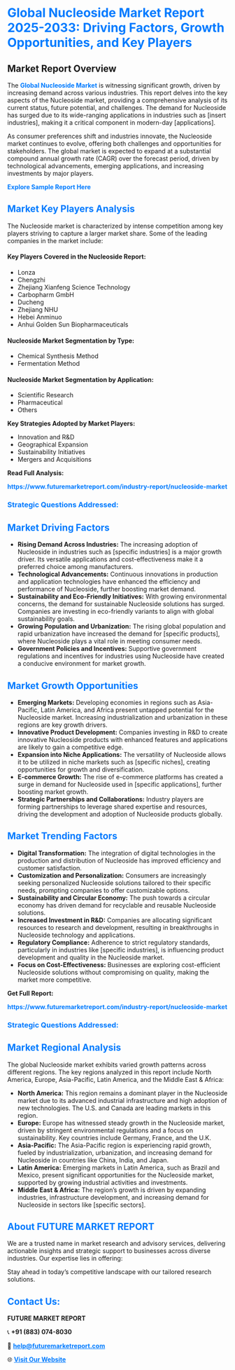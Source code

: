 <h1 style="color: #007BFF;">Global Nucleoside Market Report 2025-2033: Driving Factors, Growth Opportunities, and Key Players</h1>

<section id="overview">
<h2>Market Report Overview</h2>
<p>The <a href="https://www.futuremarketreport.com/industry-report/nucleoside-market" style="color: #007BFF; text-decoration: none;"><strong>Global Nucleoside Market</strong></a> is witnessing significant growth, driven by increasing demand across various industries. This report delves into the key aspects of the Nucleoside market, providing a comprehensive analysis of its current status, future potential, and challenges. The demand for Nucleoside has surged due to its wide-ranging applications in industries such as [insert industries], making it a critical component in modern-day [applications].</p>
<p>As consumer preferences shift and industries innovate, the Nucleoside market continues to evolve, offering both challenges and opportunities for stakeholders. The global market is expected to expand at a substantial compound annual growth rate (CAGR) over the forecast period, driven by technological advancements, emerging applications, and increasing investments by major players.</p>
</section>

<section id="overview">
<p><a href="https://www.futuremarketreport.com/request-sample/reportId=79521" style="color: #007BFF; text-decoration: none;"><strong>Explore Sample Report Here</strong></a></p>
</section>

<section id="key-players">
<h2 style="color: #007BFF;">Market Key Players Analysis</h2>
<p>The Nucleoside market is characterized by intense competition among key players striving to capture a larger market share. Some of the leading companies in the market include:</p>
<h4>Key Players Covered in the Nucleoside Report:</h4>
<ul><li>Lonza</li><li>Chengzhi</li><li>Zhejiang Xianfeng Science Technology</li><li>Carbopharm GmbH</li><li>Ducheng</li><li>Zhejiang NHU</li><li>Hebei Anminuo</li><li>Anhui Golden Sun Biopharmaceuticals</li></ul>
<h4>Nucleoside Market Segmentation by Type:</h4>
<ul><li>Chemical Synthesis Method</li><li>Fermentation Method</li></ul>

<h4>Nucleoside Market Segmentation by Application:</h4>
<ul><li>Scientific Research</li><li>Pharmaceutical</li><li>Others</li></ul>
<p><strong>Key Strategies Adopted by Market Players:</strong></p>
<ul>
<li>Innovation and R&D</li>
<li>Geographical Expansion</li>
<li>Sustainability Initiatives</li>
<li>Mergers and Acquisitions</li>
</ul>
</section>

<section>
<p><strong>Read Full Analysis: </strong></p><a href="https://www.futuremarketreport.com/industry-report/nucleoside-market" style="color: #007BFF; text-decoration: none;"><strong>https://www.futuremarketreport.com/industry-report/nucleoside-market</strong></a>
<h3 style="color: #007BFF;">Strategic Questions Addressed:</h3>
</section>

<section id="driving-factors">
<h2 style="color: #007BFF;">Market Driving Factors</h2>
<ul>
<li><strong>Rising Demand Across Industries:</strong> The increasing adoption of Nucleoside in industries such as [specific industries] is a major growth driver. Its versatile applications and cost-effectiveness make it a preferred choice among manufacturers.</li>
<li><strong>Technological Advancements:</strong> Continuous innovations in production and application technologies have enhanced the efficiency and performance of Nucleoside, further boosting market demand.</li>
<li><strong>Sustainability and Eco-Friendly Initiatives:</strong> With growing environmental concerns, the demand for sustainable Nucleoside solutions has surged. Companies are investing in eco-friendly variants to align with global sustainability goals.</li>
<li><strong>Growing Population and Urbanization:</strong> The rising global population and rapid urbanization have increased the demand for [specific products], where Nucleoside plays a vital role in meeting consumer needs.</li>
<li><strong>Government Policies and Incentives:</strong> Supportive government regulations and incentives for industries using Nucleoside have created a conducive environment for market growth.</li>
</ul>
</section>

<section id="growth-opportunities">
<h2 style="color: #007BFF;">Market Growth Opportunities</h2>
<ul>
<li><strong>Emerging Markets:</strong> Developing economies in regions such as Asia-Pacific, Latin America, and Africa present untapped potential for the Nucleoside market. Increasing industrialization and urbanization in these regions are key growth drivers.</li>
<li><strong>Innovative Product Development:</strong> Companies investing in R&D to create innovative Nucleoside products with enhanced features and applications are likely to gain a competitive edge.</li>
<li><strong>Expansion into Niche Applications:</strong> The versatility of Nucleoside allows it to be utilized in niche markets such as [specific niches], creating opportunities for growth and diversification.</li>
<li><strong>E-commerce Growth:</strong> The rise of e-commerce platforms has created a surge in demand for Nucleoside used in [specific applications], further boosting market growth.</li>
<li><strong>Strategic Partnerships and Collaborations:</strong> Industry players are forming partnerships to leverage shared expertise and resources, driving the development and adoption of Nucleoside products globally.</li>
</ul>
</section>

<section id="trending-factors">
<h2 style="color: #007BFF;">Market Trending Factors</h2>
<ul>
<li><strong>Digital Transformation:</strong> The integration of digital technologies in the production and distribution of Nucleoside has improved efficiency and customer satisfaction.</li>
<li><strong>Customization and Personalization:</strong> Consumers are increasingly seeking personalized Nucleoside solutions tailored to their specific needs, prompting companies to offer customizable options.</li>
<li><strong>Sustainability and Circular Economy:</strong> The push towards a circular economy has driven demand for recyclable and reusable Nucleoside solutions.</li>
<li><strong>Increased Investment in R&D:</strong> Companies are allocating significant resources to research and development, resulting in breakthroughs in Nucleoside technology and applications.</li>
<li><strong>Regulatory Compliance:</strong> Adherence to strict regulatory standards, particularly in industries like [specific industries], is influencing product development and quality in the Nucleoside market.</li>
<li><strong>Focus on Cost-Effectiveness:</strong> Businesses are exploring cost-efficient Nucleoside solutions without compromising on quality, making the market more competitive.</li>
</ul>
</section>

<section>
<p><strong>Get Full Report: </strong></p><a href="https://www.futuremarketreport.com/industry-report/nucleoside-market" style="color: #007BFF; text-decoration: none;"><strong>https://www.futuremarketreport.com/industry-report/nucleoside-market</strong></a>
<h3 style="color: #007BFF;">Strategic Questions Addressed:</h3>
</section>


<section id="regional-analysis">
<h2 style="color: #007BFF;">Market Regional Analysis</h2>
<p>The global Nucleoside market exhibits varied growth patterns across different regions. The key regions analyzed in this report include North America, Europe, Asia-Pacific, Latin America, and the Middle East & Africa:</p>
<ul>
<li><strong>North America:</strong> This region remains a dominant player in the Nucleoside market due to its advanced industrial infrastructure and high adoption of new technologies. The U.S. and Canada are leading markets in this region.</li>
<li><strong>Europe:</strong> Europe has witnessed steady growth in the Nucleoside market, driven by stringent environmental regulations and a focus on sustainability. Key countries include Germany, France, and the U.K.</li>
<li><strong>Asia-Pacific:</strong> The Asia-Pacific region is experiencing rapid growth, fueled by industrialization, urbanization, and increasing demand for Nucleoside in countries like China, India, and Japan.</li>
<li><strong>Latin America:</strong> Emerging markets in Latin America, such as Brazil and Mexico, present significant opportunities for the Nucleoside market, supported by growing industrial activities and investments.</li>
<li><strong>Middle East & Africa:</strong> The region’s growth is driven by expanding industries, infrastructure development, and increasing demand for Nucleoside in sectors like [specific sectors].</li>
</ul>
</section>

<footer>
<h2 style="color: #007BFF;">About FUTURE MARKET REPORT</h2>
<p>We are a trusted name in market research and advisory services, delivering actionable insights and strategic support to businesses across diverse industries. Our expertise lies in offering:</p>

<p>Stay ahead in today’s competitive landscape with our tailored research solutions.</p>

<h2 style="color: #007BFF;">Contact Us:</h2>
<p><strong>FUTURE MARKET REPORT</strong></p>
<p>📞 <strong>+91 (883) 074-8030</strong></p>
<p>📧 <strong><a href="mailto:help@futuremarketreport.com" style="color: #007BFF;">help@futuremarketreport.com</a></strong></p>
<p>🌐 <strong><a href="https://www.futuremarketreport.com/" style="color: #007BFF;">Visit Our Website</a></strong></p>
</footer>
